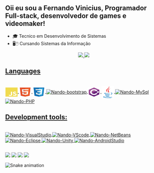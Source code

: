 ## Oii eu sou a Fernando Vinicius, Programador Full-stack, desenvolvedor de games e videomaker!
- 🎓 Tecnico em Desenvolvimento de Sistemas
- 🖥🖱 Cursando Sistemas da Informação

<div align="center">
  <a href="https://github.com/fernando-vinicius252">
  <img height="180em" src="https://github-readme-stats.vercel.app/api?username=fernando-vinicius252&show_icons=true&theme=highcontrast&include_all_commits=true&count_private=true"/>
  <img height="180em" src="https://github-readme-stats.vercel.app/api/top-langs/?username=fernando-vinicius252&layout=compact&langs_count=7&theme=highcontrast"/>
</div>
  
  ## Languages
<div style="display: inline_block"><br>
  <img align="center" alt="Nando-Js" height="30" width="40" src="https://raw.githubusercontent.com/devicons/devicon/master/icons/javascript/javascript-plain.svg">
  <img align="center" alt="Nando-HTML" height="30" width="40" src="https://raw.githubusercontent.com/devicons/devicon/master/icons/html5/html5-original.svg">
  <img align="center" alt="Nando-CSS" height="30" width="40" src="https://raw.githubusercontent.com/devicons/devicon/master/icons/css3/css3-original.svg">
  <img align="center" alt="Nando-bootstrap" height="38" width="50" src="https://cdn.jsdelivr.net/gh/devicons/devicon/icons/bootstrap/bootstrap-original.svg" />
  <img align="center" alt="Nando-Csharp" height="30" width="40" src="https://raw.githubusercontent.com/devicons/devicon/master/icons/csharp/csharp-original.svg">
  <img align="center" alt="Nando-Java" height="40" width="40" src="https://raw.githubusercontent.com/devicons/devicon/master/icons/java/java-original.svg">
  <img align="center" alt="Nando-MySql" height="35" width="40" src="https://cdn.jsdelivr.net/gh/devicons/devicon/icons/mysql/mysql-original.svg" />
  <img align="center" alt="Nando-PHP" height="50" width="40" src="https://cdn.jsdelivr.net/gh/devicons/devicon/icons/php/php-original.svg" />
</div>
  
  ## Development tools:
  
  <div style="display: inline_block"><br>
  <img align="center" alt="Nando-VisualStudio" height="30" width="40" src="https://cdn.jsdelivr.net/gh/devicons/devicon/icons/visualstudio/visualstudio-plain.svg" />
  <img align="center" alt="Nando-VScode" height="30" width="40" src="https://cdn.jsdelivr.net/gh/devicons/devicon/icons/vscode/vscode-original.svg" />
  <img align="center" alt="Nando-NetBeans" height="30" width="30" src="https://upload.wikimedia.org/wikipedia/commons/thumb/9/98/Apache_NetBeans_Logo.svg/104px-Apache_NetBeans_Logo.svg.png?" />
  <img align="center" alt="Nando-Eclipse" height="30" width="35" src="https://cdn.freebiesupply.com/logos/large/2x/eclipse-11-logo-svg-vector.svg"/>
  <img align="center" alt="Nando-Unity" height="35" width="40" src="https://cdn.jsdelivr.net/gh/devicons/devicon/icons/unity/unity-original.svg" />
  <img align="center" alt="Nando-AndroidStudio" height="30" width="40" src="https://cdn.jsdelivr.net/gh/devicons/devicon/icons/androidstudio/androidstudio-original.svg" />
 
</div>
 
  ##
<div>
  <a href="https://web.whatsapp.com/send?phone=5511957948206&amp;" target="_blank"><img src="https://img.shields.io/badge/WhatsApp-25D366?style=for-the-badge&logo=whatsapp&logoColor=white" target="_blank"></a>
 	<a href="mailto:fernando_vinicius252@hotmail.com" target="_blank"><img src="https://img.shields.io/badge/Microsoft_Outlook-0078D4?style=for-the-badge&logo=microsoft-outlook&logoColor=white" target="_blank"></a>
  <a href = "mailto:viniciusfernando252@gmail.com"><img src="https://img.shields.io/badge/-Gmail-%23333?style=for-the-badge&logo=gmail&logoColor=white" target="_blank"></a>
  <a href="https://www.linkedin.com/in/fernando-vinicius-ba6370192" target="_blank"><img src="https://img.shields.io/badge/-LinkedIn-%230077B5?style=for-the-badge&logo=linkedin&logoColor=white" target="_blank"></a> 
 
  ![Snake animation](https://github.com/fernando-vinicius252/)

</div>
